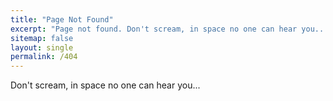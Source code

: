 ```yaml
---
title: "Page Not Found"
excerpt: "Page not found. Don't scream, in space no one can hear you..."
sitemap: false
layout: single
permalink: /404
---
```


Don't scream, in space no one can hear you...